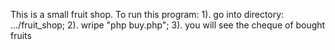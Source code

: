 This is a small fruit shop.
To run this program:
    1). go into directory: .../fruit_shop;
    2). wripe "php buy.php";
    3). you will see the cheque of bought fruits